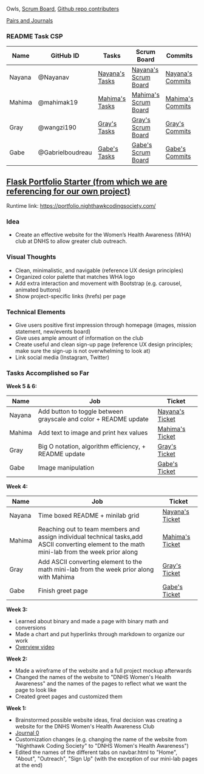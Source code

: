 Owls, [Scrum Board](https://github.com/wangzi190/flask_portfolio/projects/1), [Github repo contributers](https://github.com/wangzi190/flask_portfolio/graphs/contributors)

[Pairs and Journals](https://drive.google.com/drive/folders/1OO_uDmH_A1tTisIU9VoWnIfKt1gEUctu?usp=sharing)

### README Task CSP 
|Name|GitHub ID|Tasks|Scrum Board|Commits|Profile|
|----|---------|-----|-----------|-------|-------|
|Nayana|@Nayanav|[Nayana's Tasks](https://github.com/wangzi190/flask_portfolio/issues?q=assignee%3ANayanav+is%3Aopen)|[Nayana's Scrum Board](https://github.com/wangzi190/flask_portfolio/projects/1?card_filter_query=assignee%3Anayanav)|[Nayana's Commits](https://github.com/wangzi190/flask_portfolio/commits?author=Nayanav)|[Nayana's Profile](https://github.com/Nayanav)|
|Mahima|@mahimak19|[Mahima's Tasks](https://github.com/wangzi190/flask_portfolio/issues?q=assignee%3Amahimak19+is%3Aopen)|[Mahima's Scrum Board](https://github.com/wangzi190/flask_portfolio/projects/1?card_filter_query=assignee%3Amahimak19)|[Mahima's Commits](https://github.com/wangzi190/flask_portfolio/commits?author=mahimak19)|[Mahima's Profile](https://github.com/mahimak19)|
|Gray|@wangzi190|[Gray's Tasks](https://github.com/wangzi190/flask_portfolio/issues?q=assignee%3Awangzi190+is%3Aopen)|[Gray's Scrum Board](https://github.com/wangzi190/flask_portfolio/projects/1?card_filter_query=assignee%3Awangzi190)|[Gray's Commits](https://github.com/wangzi190/flask_portfolio/commits?author=wangzi190)|[Gray's Profile](https://github.com/wangzi190)|
|Gabe|@Gabrielboudreau|[Gabe's Tasks](https://github.com/wangzi190/flask_portfolio/issues?q=assignee%3AGabrielboudreau+is%3Aopen)|[Gabe's Scrum Board](https://github.com/wangzi190/flask_portfolio/projects/1?card_filter_query=assignee%3A+gabrielboudreau)|[Gabe's Commits](https://github.com/wangzi190/flask_portfolio/commits?author=GabrielBoudreau)|[Gabe's Profile](https://github.com/Gabrielboudreau)|


## [Flask Portfolio Starter (from which we are referencing for our own project)](https://nighthawkcodingsociety.com/projectsearch/details/Flask%20Portfolio%20Starter)
Runtime link: https://portfolio.nighthawkcodingsociety.com/

### Idea
* Create an effective website for the Women’s Health Awareness (WHA) club at DNHS to allow greater club outreach.

### Visual Thoughts
* Clean, minimalistic, and navigable (reference UX design principles)
* Organized color palette that matches WHA logo
* Add extra interaction and movement with Bootstrap (e.g. carousel, animated buttons)
* Show project-specific links (hrefs) per page

### Technical Elements
* Give users positive first impression through homepage (images, mission statement, new/events board)
* Give uses ample amount of information on the club
* Create useful and clean sign-up page (reference UX design principles; make sure the sign-up is not overwhelming to look at)
* Link social media (Instagram, Twitter)

### Tasks Accomplished so Far
**Week 5 & 6:**

|Name|Job|Ticket|
|----|---------|-----|
|Nayana|Add button to toggle between grayscale and color + README update|[Nayana's Ticket](https://github.com/wangzi190/flask_portfolio/issues/36)|[Nayana's Scrum Board](https://github.com/wangzi190/flask_portfolio/projects/1?card_filter_query=assignee%3Anayanav)|[Nayana's Commits](https://github.com/wangzi190/flask_portfolio/commits?author=Nayanav)|[Nayana's Profile](https://github.com/Nayanav)|
|Mahima|Add text to image and print hex values|[Mahima's Ticket](https://github.com/wangzi190/flask_portfolio/issues/37)|[Mahima's Scrum Board](https://github.com/wangzi190/flask_portfolio/projects/1?card_filter_query=assignee%3Amahimak19)|[Mahima's Commits](https://github.com/wangzi190/flask_portfolio/commits?author=mahimak19)|[Mahima's Profile](https://github.com/mahimak19)|
|Gray|Big O notation, algorithm efficiency, + README update|[Gray's Ticket](https://github.com/wangzi190/flask_portfolio/issues/40)|[Gray's Scrum Board](https://github.com/wangzi190/flask_portfolio/projects/1?card_filter_query=assignee%3Awangzi190)|[Gray's Commits](https://github.com/wangzi190/flask_portfolio/commits?author=wangzi190)|[Gray's Profile](https://github.com/wangzi190)|
|Gabe|Image manipulation|[Gabe's Ticket](https://github.com/wangzi190/flask_portfolio/issues/39)|[Gabe's Scrum Board](https://github.com/wangzi190/flask_portfolio/projects/1?card_filter_query=assignee%3A+gabrielboudreau)|[Gabe's Commits](https://github.com/wangzi190/flask_portfolio/commits?author=GabrielBoudreau)|[Gabe's Profile](https://github.com/Gabrielboudreau)|

**Week 4:**

|Name|Job|Ticket|
|----|---------|-----|
|Nayana|Time boxed README + minilab grid|[Nayana's Ticket](https://github.com/wangzi190/flask_portfolio/issues/36)
|Mahima|Reaching out to team members and assign individual technical tasks,add ASCII converting element to the math mini-lab from the week prior along|[Mahima's Ticket](https://github.com/wangzi190/flask_portfolio/issues/37)
|Gray|Add ASCII converting element to the math mini-lab from the week prior along with Mahima|[Gray's Ticket](https://github.com/wangzi190/flask_portfolio/issues/40)
|Gabe|Finish greet page|[Gabe's Ticket](https://github.com/wangzi190/flask_portfolio/issues/39)


**Week 3:**
* Learned about binary and made a page with binary math and conversions
* Made a chart and put hyperlinks through markdown to organize our work
* [Overview video](https://youtu.be/z6-6m7LFtjk)

**Week 2:**
* Made a wireframe of the website and a full project mockup afterwards
* Changed the names of the website to "DNHS Women's Health Awareness" and the names of the pages to reflect what we want the page to look like
* Created greet pages and customized them

**Week 1:**
* Brainstormed possible website ideas, final decision was creating a website for the DNHS Women's Health Awareness Club
* [Journal 0](https://youtu.be/A7jPotTP5gI)
* Customization changes (e.g. changing the name of the website from "Nighthawk Coding Society" to "DNHS Women's Health Awareness")
* Edited the names of the different tabs on navbar.html to "Home", "About", "Outreach", "Sign Up" (with the exception of our mini-lab pages at the end)
